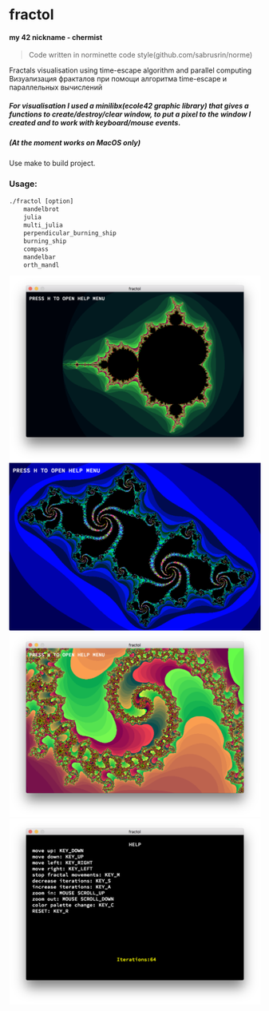 # fractol
#### my 42 nickname - chermist
> Code written in norminette code style(github.com/sabrusrin/norme)

Fractals visualisation using time-escape algorithm and parallel computing  
Визуализация фракталов при помощи алгоритма time-escape и параллельных вычислений

##### For visualisation I used a minilibx(ecole42 graphic library) that gives a functions to create/destroy/clear window, to put a pixel to the window I created and to work with keyboard/mouse events.

##### (At the moment works on MacOS only)  

Use make to build project.  

### Usage:	
```
./fractol [option]  
	mandelbrot  
	julia  
	multi_julia  
	perpendicular_burning_ship  
	burning_ship  
	compass  
	mandelbar  
	orth_mandl  
```
![mandelbrot](https://raw.githubusercontent.com/sabrusrin/fractol/master/images/mandelbrot.png)
![julia1](https://raw.githubusercontent.com/sabrusrin/fractol/master/images/julia1.png)
![julia2](https://raw.githubusercontent.com/sabrusrin/fractol/master/images/julia2.png)
![usage](https://raw.githubusercontent.com/sabrusrin/fractol/master/images/usage.png)
